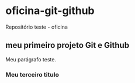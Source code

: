# oficina-git-github
Repositório teste - oficina

## meu primeiro projeto Git e Github

Meu parágrafo teste.

### Meu terceiro titulo